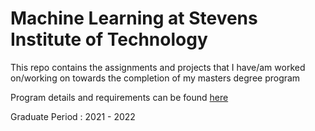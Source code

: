 # Machine Learning at Stevens Institute of Technology

This repo contains the assignments and projects that I have/am worked on/working on towards the completion of my masters degree program 

Program details and requirements can be found [here](https://stevens.smartcatalogiq.com/en/2021-2022/Academic-Catalog/Department-of-Computer-Science/Graduate-Programs/Master-of-Science-in-Machine-Learning)
 
Graduate Period : 2021 - 2022

